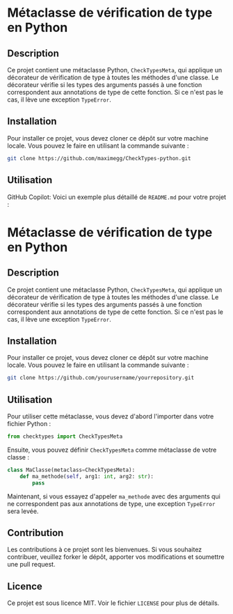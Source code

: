 # Métaclasse de vérification de type en Python

## Description

Ce projet contient une métaclasse Python, `CheckTypesMeta`, qui applique un décorateur de vérification de type à toutes les méthodes d'une classe. Le décorateur vérifie si les types des arguments passés à une fonction correspondent aux annotations de type de cette fonction. Si ce n'est pas le cas, il lève une exception `TypeError`.

## Installation

Pour installer ce projet, vous devez cloner ce dépôt sur votre machine locale. Vous pouvez le faire en utilisant la commande suivante :

```bash
git clone https://github.com/maximegg/CheckTypes-python.git
```

## Utilisation

GitHub Copilot: Voici un exemple plus détaillé de `README.md` pour votre projet :

# Métaclasse de vérification de type en Python

## Description

Ce projet contient une métaclasse Python, `CheckTypesMeta`, qui applique un décorateur de vérification de type à toutes les méthodes d'une classe. Le décorateur vérifie si les types des arguments passés à une fonction correspondent aux annotations de type de cette fonction. Si ce n'est pas le cas, il lève une exception `TypeError`.

## Installation

Pour installer ce projet, vous devez cloner ce dépôt sur votre machine locale. Vous pouvez le faire en utilisant la commande suivante :

```bash
git clone https://github.com/yourusername/yourrepository.git
```

## Utilisation

Pour utiliser cette métaclasse, vous devez d'abord l'importer dans votre fichier Python :

```python
from checktypes import CheckTypesMeta
```

Ensuite, vous pouvez définir `CheckTypesMeta` comme métaclasse de votre classe :

```python
class MaClasse(metaclass=CheckTypesMeta):
    def ma_methode(self, arg1: int, arg2: str):
        pass
```

Maintenant, si vous essayez d'appeler `ma_methode` avec des arguments qui ne correspondent pas aux annotations de type, une exception `TypeError` sera levée.

## Contribution

Les contributions à ce projet sont les bienvenues. Si vous souhaitez contribuer, veuillez forker le dépôt, apporter vos modifications et soumettre une pull request.

## Licence

Ce projet est sous licence MIT. Voir le fichier `LICENSE` pour plus de détails.
```